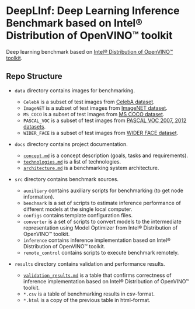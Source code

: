 # DeepLInf: Deep Learning Inference Benchmark based on Intel® Distribution of OpenVINO™ toolkit

Deep learning benchmark based on [Intel® Distribution of OpenVINO™ toolkit][openvino-toolkit].

## Repo Structure

- `data` directory contains images for benchmarking.
  - `CelebA` is a subset of test images from
    [CelebA dataset][celeba].
  - `ImageNET` is a subset of test images from
    [ImageNET dataset][imagenet].
  - `MS_COCO` is a subset of test images from
    [MS COCO dataset][ms-coco].
  - `PASCAL_VOC` is a subset of test images from
    [PASCAL VOC 2007, 2012 datasets][pascal-voc].
  - `WIDER_FACE` is a subset of test images from
    [WIDER FACE dataset][wider-face].

- `docs` directory contains project documentation.
  - [`concept.md`](docs/concept.md) is a concept description
    (goals, tasks and requirements).
  - [`technologies.md`](docs/technologies.md) is a list
    of technologies.
  - [`architecture.md`](docs/architecture.md) is a benchmarking
    system architecture.

- `src` directory contains benchmark sources.
  - `auxiliary` contains auxiliary scripts for benchmarking
    (to get node information).
  - `benchmark` is a set of scripts to estimate inference
    performance of different models at the single local computer.
  - `configs` contains template configuration files.
  - `converter` is a set of scripts to convert models to the
    intermediate representation using Model Optimizer from
	Intel® Distribution of OpenVINO™ toolkit.
  - `inference` contains inference implementation based on
    Intel® Distribution of OpenVINO™ toolkit.
  - `remote_control` contains scripts to execute benchmark
    remotely.

- `results` directory contains validation and performance results.
  - [`validation_results.md`](docs/validation_results.md) is a table
    that confirms correctness of inference implementation based on
    Intel® Distribution of OpenVINO™ toolkit.
  - `*.csv` is a table of benchmarking results in csv-format.
  - `*.html` is a copy of the previous table in html-format.

<!-- LINKS -->
[openvino-toolkit]: https://software.intel.com/en-us/openvino-toolkit
[celeba]: http://mmlab.ie.cuhk.edu.hk/projects/CelebA.html
[imagenet]: http://www.image-net.org
[ms-coco]: http://cocodataset.org
[pascal-voc]: http://host.robots.ox.ac.uk/pascal/VOC
[wider-face]: http://mmlab.ie.cuhk.edu.hk/projects/WIDERFace

